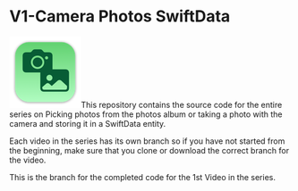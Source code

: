 # V1-Camera Photos SwiftData

![CameraPhotos](Images/CameraPhotos.png)This repository contains the source code for the entire series on Picking photos from the photos album or taking a photo with the camera and storing it in a SwiftData entity.

Each video in the series has its own branch so if you have not started from the beginning, make sure that you clone or download the correct branch for the video.

This is the branch for the completed code for the 1st Video in the series. 
